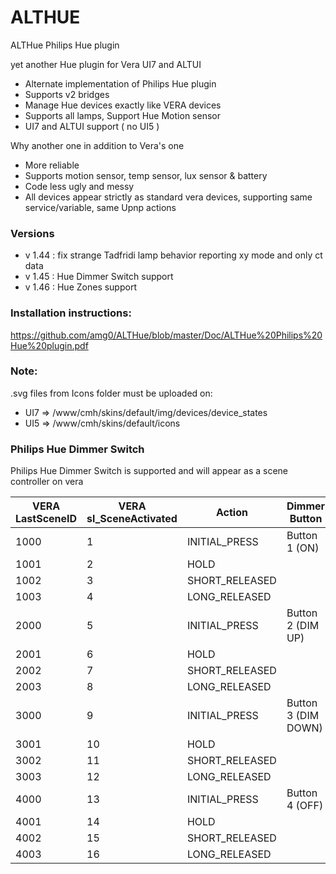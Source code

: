 # ALTHUE
ALTHue Philips Hue plugin

yet another Hue plugin for Vera UI7 and ALTUI
- Alternate implementation of Philips Hue plugin
- Supports v2 bridges
- Manage Hue devices exactly like VERA devices
- Supports all lamps, Support Hue Motion sensor
- UI7 and ALTUI support ( no UI5 )

Why another one in addition to Vera's one
- More reliable
- Supports motion sensor, temp sensor, lux sensor & battery
- Code less ugly and messy
- All devices appear strictly as standard vera devices, supporting same service/variable, same Upnp actions

### Versions
- v 1.44 : fix strange Tadfridi lamp behavior reporting xy mode and only ct data
- v 1.45 : Hue Dimmer Switch support
- v 1.46 : Hue Zones support
 
### Installation instructions:
https://github.com/amg0/ALTHue/blob/master/Doc/ALTHue%20Philips%20Hue%20plugin.pdf

### Note:
.svg files from Icons folder must be uploaded on:
- UI7 => /www/cmh/skins/default/img/devices/device_states
- UI5 => /www/cmh/skins/default/icons

### Philips Hue Dimmer Switch
Philips Hue Dimmer Switch is supported and will appear as a scene controller on vera

VERA LastSceneID | VERA sl_SceneActivated | Action | Dimmer Button
-----------------| ------------- | ---------- | -----------
1000 | 1 | INITIAL_PRESS | Button 1 (ON)
1001 | 2 | HOLD | 
1002 | 3 | SHORT_RELEASED | 
1003 | 4 | LONG_RELEASED | 
2000 | 5 | INITIAL_PRESS | Button 2 (DIM UP)
2001 | 6 | HOLD | 
2002 | 7 | SHORT_RELEASED | 
2003 | 8 | LONG_RELEASED | 
3000 | 9 | INITIAL_PRESS | Button 3 (DIM DOWN)
3001 | 10 | HOLD | 
3002 | 11 | SHORT_RELEASED | 
3003 | 12 | LONG_RELEASED | 
4000 | 13 | INITIAL_PRESS | Button 4 (OFF)
4001 | 14 | HOLD | 
4002 | 15 | SHORT_RELEASED | 
4003 | 16 | LONG_RELEASED | 

